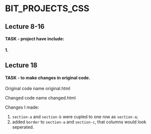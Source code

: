 # BIT_PROJECTS_CSS
## Lecture 8-16 
#### TASK - project have include:
#### 1. 



## Lecture 18
#### TASK - to make changes in original code.
Original code name original.html

Changed code name changed.html


Changes I made:
1. `section-a` and `section-b` were cupled to one row as `section-a`;
2. added `border` to `section-a` and `section-c`, that columns would look seperated.